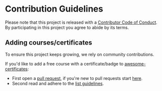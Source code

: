 # Contribution Guidelines 
Please note that this project is released with a [Contributor Code of Conduct](code-of-conduct.md). By participating in this project you agree to abide by its terms.

## Adding courses/certificates
To ensure this project keeps growing, we rely on community contributions. 

If you'd like to add a free course with a certificate/badge to [awesome-certificates](readme.md):
- First open a [pull request](https://github.com/PanXProject/awesome-certificates/compare), if you're new to pull requests start [here](https://docs.github.com/en/pull-requests/collaborating-with-pull-requests/proposing-changes-to-your-work-with-pull-requests/creating-a-pull-request).
- Second read and adhere to the [list guidelines](pull_request.md).
